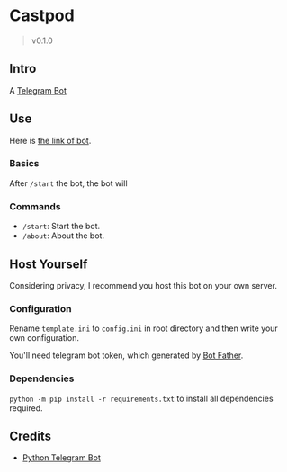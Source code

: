 # Castpod

> v0.1.0

## Intro

A [Telegram Bot](https://core.telegram.org/bots/api)

## Use

Here is [the link of bot](https://t.me/castpod).

### Basics

After `/start` the bot, the bot will

### Commands

- `/start`: Start the bot.
- `/about`: About the bot.

## Host Yourself

Considering privacy, I recommend you host this bot on your own server.

### Configuration

Rename `template.ini` to `config.ini` in root directory and then write your own configuration.

You'll need telegram bot token, which generated by [Bot Father](https://t.me/BotFather).

### Dependencies

`python -m pip install -r requirements.txt` to install all dependencies required.

## Credits

- [Python Telegram Bot](https://python-telegram-bot.readthedocs.io/en/stable/index.html)
